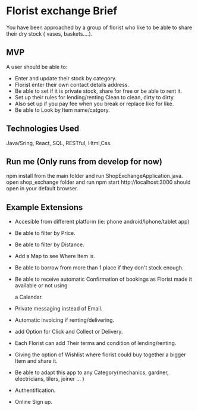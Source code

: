 # Florist exchange Brief

You have been approached by a group of florist who like to be able to share their dry stock ( vases, baskets....).

## MVP

A user should be able to:

- Enter and update their stock by category.
- Florist enter their own contact details address.
- Be able to set if it is private stock, share for free or be able to rent it.
- Set up their rules for lending/renting Clean to clean, dirty to dirty.
- Also set up if you pay fee when you break or replace like for like.
- Be able to Look by  Item name/catgory.

## Technologies Used
Java/Sring, React, SQL, RESTful, Html,Css.

## Run me (Only runs from develop for now)
npm install from the main folder and run ShopExchangeApplication.java.
open shop_exchange folder and run npm start http://localhost:3000 should open in your default browser.

## Example Extensions

- Accesible from different platform (ie: phone android/Iphone/tablet app)

- Be able to filter by Price.

- Be able to filter by Distance.

- Add a Map to see Where Item is.

- Be able to borrow from more than 1 place if they don't stock enough.

- Be able to receive automatic Confirmation of bookings as Florist made it available or not using 

  a Calendar.

- Private messaging instead of Email.

- Automatic invoicing if renting/delivering.

- add Option for Click and Collect or Delivery.

- Each Florist can add Their terms and condition of lending/renting.

- Giving the option of Wishlist where florist could buy together a bigger Item and share it.

- Be able to adapt this app to any Category(mechanics, gardner, electricians, tilers, joiner ... )

- Authentification.

- Online Sign up.
